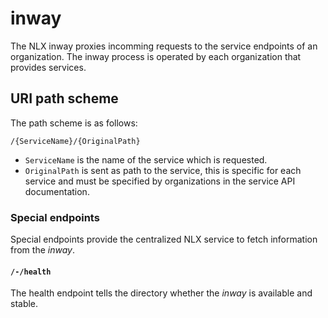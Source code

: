 # inway

The NLX inway proxies incomming requests to the service endpoints of an organization. The inway process is operated by each organization that provides services.

## URI path scheme

The path scheme is as follows:

`/{ServiceName}/{OriginalPath}`

* `ServiceName` is the name of the service which is requested.
* `OriginalPath` is sent as path to the service, this is specific for each service and must be specified by organizations in the service API documentation.

### Special endpoints

Special endpoints provide the centralized NLX service to fetch information from the _inway_.

#### `/-/health`

The health endpoint tells the directory whether the _inway_ is available and stable.
